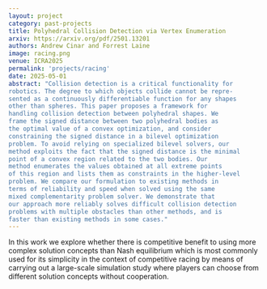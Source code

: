 ```yaml
---
layout: project
category: past-projects
title: Polyhedral Collision Detection via Vertex Enumeration
arxiv: https://arxiv.org/pdf/2501.13201
authors: Andrew Cinar and Forrest Laine
image: racing.png
venue: ICRA2025
permalink: 'projects/racing'
date: 2025-05-01
abstract: "Collision detection is a critical functionality for
robotics. The degree to which objects collide cannot be repre-
sented as a continuously differentiable function for any shapes
other than spheres. This paper proposes a framework for
handling collision detection between polyhedral shapes. We
frame the signed distance between two polyhedral bodies as
the optimal value of a convex optimization, and consider
constraining the signed distance in a bilevel optimization
problem. To avoid relying on specialized bilevel solvers, our
method exploits the fact that the signed distance is the minimal
point of a convex region related to the two bodies. Our
method enumerates the values obtained at all extreme points
of this region and lists them as constraints in the higher-level
problem. We compare our formulation to existing methods in
terms of reliability and speed when solved using the same
mixed complementarity problem solver. We demonstrate that
our approach more reliably solves difficult collision detection
problems with multiple obstacles than other methods, and is
faster than existing methods in some cases."
---
```


In this work we explore whether there is competitive benefit to using more complex solution concepts than Nash equilibrium which is most commonly used for its simplicity in the context of competitive racing by means of carrying out a large-scale simulation study where players can choose from different solution concepts without cooperation.
